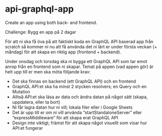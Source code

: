 # api-graphql-app
Create an app using both back- and frontend. 


Challenge: Bygg en app på 2 dagar

För att ni ska få öva på att faktiskt koda en GraphQL API baserad app från scratch så kommer ni nu att få använda det ni lärt er under första veckan (+ måndag) för att skapa en riktig app (frontend + backend).

Under onsdag och torsdag ska ni bygga ett GraphQL API som tar emot anrop från en frontend som ni skapar. Temat på appen (vad appen gör) är helt upp till er men ska möta följande krav:

- Det ska finnas en backend (ett GraphQL API) och en frontend
- GraphQL API:et ska ha minst 2 stycken resolvers; en Query och en Mutation
- Alltså API:et ska läsa av data och ändra datan på något sätt (skapa, uppdatera, eller ta bort)
- Ni får lagra datan hur ni vill; lokala filer eller i Google Sheets
- Det är upp till er om ni vill använda “startStandaloneServer” eller “expressMiddleware” för att skapa erat GraphQL API
- Design inte viktigt; främst för att skapa något visuellt som visar hur API:et fungerar
